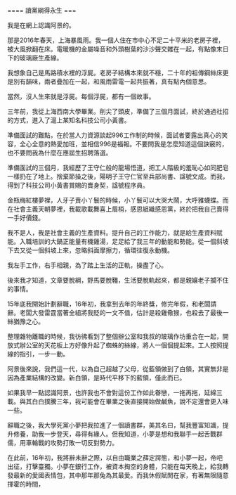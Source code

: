 ==== 讀黨綱得永生 ===

我是在網上認識阿景的。

那是2016年春天，上海暴風雨。我一個人住在市中心不足二十平米的老房子裡，被大風掀翻在床。電暖機的金屬噪音和外頭樹葉的沙沙聲交雜在一起，有點像末日下的玻璃廠生產線。

我想象自己是馬路積水裡的浮屍。老房子結構本來就不穩，二十年的祖傳鋼絲床更是別有韻味，兩者疊加在一起，和風雨雷電一起共振著，真有點內個意思。

當然，沒人生來就是浮屍。每個浮屍，都有一個故事。

三年前，我從上海西南大學畢業。削尖了頭皮，準備了三個月面試，終於通過社招的方式，進入了滬上某知名科技公司小黃書。

準備面試的難點，在於當人力資源談起996工作制的時候，面試者要露出真心的笑容，全心全意的熱愛加班，並相信996是福報。不要問我是怎麼知道這個訣竅的，也不要問我為什麼在應屆生招聘落選。

準備面試的三個月，我經歷了王守仁般的龍場悟道，把工人階級的羞恥心如同肥皂一樣扔在了地上。捨棄節操之後，陽明子王守仁官至兵部尚書、諡號文成。而我，得到了科技公司小黃書賞賜的賣身契，諡號程序員。

金瓶梅紅樓夢裡，人牙子賣小丫鬟的時候，小丫鬟可以大哭大鬧，大呼雅蠛蝶。而在社會主義天朝夢裡，我載歌載舞喜上眉梢，感恩組織感恩黨，終於把我自己賣得一手好價錢。

我不是人，我是社會主義的生產資料。提升自己的工作能力，就是給生產資料賦能。入職培訓的大鍋正能量有機雞湯，足足給了我三年的動能和勢能。從一個斜坡下去又從一個斜坡上來，忽略斜面摩擦力，循環往復永動機。

我左手工作，右手相親，為了踏上生活的正軌，操盡了心。

後來我才知道，文章要脫綱，野馬要脫韁，生活要脫軌起來，都是親孃老子攔不住的事情。

15年底我開始計劃辭職，16年初，我拿到去年的年終獎，修完年假，和老闆請辭。老闆大發雷霆當著全組將我貶的一文不值，估計是殺雞儆猴，也殺去了最後一絲猶豫之心。

整理雜物離職的時候，我彷彿看到了整個辦公室和我叔的玻璃作坊重合在一起，開放式辦公室的天花板上方好像升起了蜘蛛的絲線，將人一個個提起來。工人按照提線的指引，一步一動。

阿景後來說，我們這一代，以為自己超越了父母，從藍領做到了白領，其實無非是因為產業結構的改變。新白領，是時代平移下的藍領，僅此而已。

如果我早一點認識阿景，也許我也不會對這份工作如此眷戀，一拖再拖，延綿三載。與其白白撲騰三年，我可能會在畢業之後直接開始做鹹魚，說不定還會更入味一些。

辭職之後，我大學死黨小夢把我拉進了一個讀書群，美其名曰，幫我豐富知識，提升修養，助我一步登天，尋得有緣人。但我知道，小夢是想和我聯手一起舌戰群儒，用車輪戰的攻勢打敗一切反對勢力。

在此前，16年初，我將辭未辭之際，以自由職業之薛定諤態，和小夢一起，帝吧出征，打擊臺獨。小夢在銀行工作，被資本掏空的身體，只能在每天晚上，給我轉發最新的愛國表情包，其中那年那兔為其最愛。而我休假賦閒在家，有著無限隨意揮霍的時間，